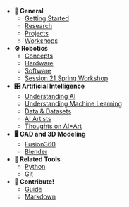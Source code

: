 - **🔑 General**
  - [Getting Started](getting-started.md)
  - [Research](research.md)
  - [Projects](projects.md)
  - [Workshops](workshops/overview.md)
- **⚙️ Robotics**
  - [Concepts](robotics/concepts.md)
  - [Hardware](robotics/hardware.md)
  - [Software](robotics/software.md)
  - [Session 21 Spring Workshop](workshops/session21spring/scene-one-take-one-upload/overview.md)
- **🎛️ Artificial Intelligence**
  - [Understanding AI](ai/understanding-ai.md)
  - [Understanding Machine Learning](ai/machine-learning.md)
  - [Data & Datasets](ai/data-datasets.md)
  - [AI Artists](ai/ai-artists.md)
  - [Thoughts on AI+Art](ai/thoughts-ai-art.md)
- **🖥️ CAD and 3D Modeling**
  - [Fusion360](CAD/Fusion360)
  - [Blender](tools/blender.md)
- **🔧 Related Tools**
  - [Python](tools/python.md)
  - [Git](tools/git.md)
- **🤝 Contribute!**
  - [Guide](readme.md)
  - [Markdown](markdown.md)
